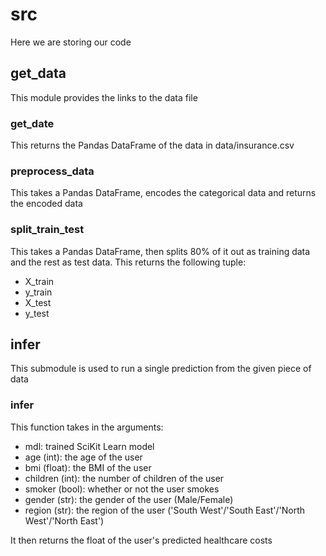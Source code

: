 # src

Here we are storing our code

## get_data

This module provides the links to the data file

### get_date

This returns the Pandas DataFrame of the data in data/insurance.csv

### preprocess_data

This takes a Pandas DataFrame, encodes the categorical data and returns the encoded data

### split_train_test

This takes a Pandas DataFrame, then splits 80% of it out as training data and the rest as test data. This returns the following tuple:

- X_train
- y_train
- X_test
- y_test

## infer

This submodule is used to run a single prediction from the given piece of data

### infer

This function takes in the arguments:

- mdl: trained SciKit Learn model
- age (int): the age of the user
- bmi (float): the BMI of the user
- children (int): the number of children of the user
- smoker (bool): whether or not the user smokes
- gender (str): the gender of the user (Male/Female)
- region (str): the region of the user ('South West'/'South East'/'North West'/'North East')

It then returns the float of the user's predicted healthcare costs
